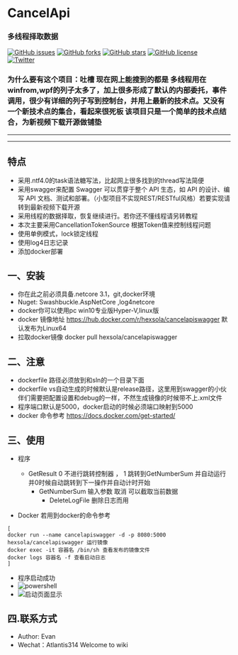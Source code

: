 # CancelApi
### 多线程择取数据
[![GitHub issues](https://img.shields.io/github/issues/AsyncTaskSola/CancelTask)](https://github.com/AsyncTaskSola/CancelTask/issues)
[![GitHub forks](https://img.shields.io/github/forks/AsyncTaskSola/CancelTask)](https://github.com/AsyncTaskSola/CancelTask/network)
[![GitHub stars](https://img.shields.io/github/stars/AsyncTaskSola/CancelTask)](https://github.com/AsyncTaskSola/CancelTask/stargazers)
[![GitHub license](https://img.shields.io/github/license/AsyncTaskSola/CancelTask)](https://github.com/AsyncTaskSola/CancelTask)    	
[![Twitter](https://img.shields.io/twitter/url?style=social)](https://twitter.com/intent/tweet?text=Wow:&url=https%3A%2F%2Fgithub.com%2FAsyncTaskSola%2FCancelTask)
### 为什么要有这个项目：吐槽 现在网上能搜到的都是 多线程用在winfrom,wpf的列子太多了，加上很多形成了默认的内部委托，事件调用，很少有详细的列子写到控制台，并用上最新的技术点。又没有一个新技术点的集合，看起来很死板 该项目只是一个简单的技术点结合，为新视频下载开源做铺垫

----------
----------

## 特点
* 采用.ntf4.0的task语法糖写法，比起网上很多找到的thread写法简便
* 采用swagger来配置 Swagger 可以贯穿于整个 API 生态，如 API 的设计、编写 API 文档、测试和部署。（小型项目不实现REST/RESTful风格）若要实现请
  转到最新视频下载开源
* 采用线程的数据择取，恢复继续进行。若你还不懂线程请另转教程
* 本次主要采用CancellationTokenSource 根据Token值来控制线程问题
* 使用单例模式，lock锁定线程
* 使用log4日志记录
* 添加docker部署

## 一、安装
* 你在此之前必须具备.netcore 3.1，git,docker环境
* Nuget: Swashbuckle.AspNetCore ,log4netcore
* docker你可以使用pc win10专业版Hyper-V,linux版 
* docker 镜像地址 https://hub.docker.com/r/hexsola/cancelapiswagger  默认发布为Linux64
* 拉取docker镜像 docker pull hexsola/cancelapiswagger

## 二、注意
* dockerfile 路径必须放到和sln的一个目录下面
* dockerfile vs自动生成的时候默认是release路径，这里用到swagger的小伙伴们需要把配置设置和debug的一样，不然生成镜像的时候带不上.xml文件
* 程序端口默认是5000，docker启动的时候必须端口映射到5000
* docker 命令参考 https://docs.docker.com/get-started/

## 三、使用
* 程序
  * GetResult   0 不进行跳转控制器 ， 1 跳转到GetNumberSum 并自动运行 并0时候自动跳转到下一操作并自动计时开始
    * GetNumberSum 输入参数 取消 可以截取当前数据
      * DeleteLogFile 删除日志而用

* Docker
 若用到docker的命令参考
```
[
docker run --name cancelapiswagger -d -p 8080:5000 hexsola/cancelapiswagger 运行镜像
docker exec -it 容器名 /bin/sh 查看发布的镜像文件
docker logs 容器名 -f 查看启动日志
]
```
* 程序启动成功
* ![powershell](https://github.com/AsyncTaskSola/CancelTask/tree/master/CancelApi/MarkdownPicture/picture1)
* ![启动页面显示](https://github.com/AsyncTaskSola/CancelTask/tree/master/CancelApi/MarkdownPicture/picture2) 
## 四.联系方式
* Author: Evan
* Wechat：Atlantis314 Welcome to wiki  
